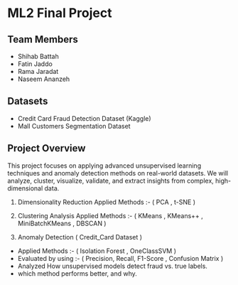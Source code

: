 # ML2 Final Project 

## Team Members
- Shihab Battah
- Fatin Jaddo
- Rama Jaradat
- Naseem Ananzeh

## Datasets
- Credit Card Fraud Detection Dataset (Kaggle)
- Mall Customers Segmentation Dataset

## Project Overview
This project focuses on applying advanced unsupervised learning techniques and anomaly detection methods on real-world datasets. We will analyze, cluster, visualize, validate, and extract insights from complex, high-dimensional data.

1. Dimensionality Reduction
Applied Methods :- ( PCA , t-SNE )

2. Clustering Analysis
Applied Methods :- ( KMeans , KMeans++ , MiniBatchKMeans , DBSCAN )

3. Anomaly Detection ( Credit_Card Dataset )
  - Applied Methods :- ( Isolation Forest , OneClassSVM )
  - Evaluated by using :- ( Precision, Recall, F1-Score , Confusion Matrix )
  - Analyzed How unsupervised models detect fraud vs. true labels.
  - which method performs better, and why.
